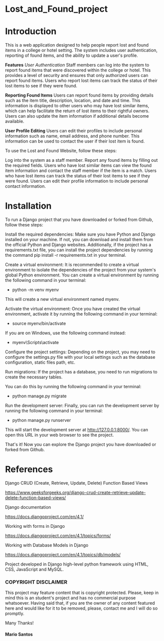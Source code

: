 # Lost_and_Found_project

<h1><b>Introduction</h1></b>
This is a web application designed to help people report lost and found items in a college or hotel setting. The system includes user authentication, reporting of found items, and the ability to update a user's profile.

<b>Features</b>
<i>User Authentication</i>
Staff members can log into the system to report found items that were discovered within the college or hotel. This provides a level of security and ensures that only authorized users can report found items. Users who report lost items can track the status of their lost items to see if they were found.

<b>Reporting Found Items</b>
Users can report found items by providing details such as the item title, description, location, and date and time. This information is displayed to other users who may have lost similar items, which can help facilitate the return of lost items to their rightful owners. Users can also update the item information if additional details become available.

<b>User Profile Editing</b>
Users can edit their profiles to include personal information such as name, email address, and phone number. This information can be used to contact the user if their lost item is found.

To use the Lost and Found Website, follow these steps:

Log into the system as a staff member.
Report any found items by filling out the required fields.
Users who have lost similar items can view the found item information and contact the staff member if the item is a match.
Users who have lost items can track the status of their lost items to see if they were found.
Users can edit their profile information to include personal contact information.

<h1><b>Installation</b></h1>

To run a Django project that you have downloaded or forked from Github, follow these steps:

Install the required dependencies: Make sure you have Python and Django installed on your machine. If not, you can download and install them from the official Python and Django websites. Additionally, if the project has a requirements.txt file, you can install the project dependencies by running the command pip install -r requirements.txt in your terminal.

Create a virtual environment: It is recommended to create a virtual environment to isolate the dependencies of the project from your system's global Python environment. You can create a virtual environment by running the following command in your terminal:


- python -m venv myenv

This will create a new virtual environment named myenv.

Activate the virtual environment: Once you have created the virtual environment, activate it by running the following command in your terminal:

- source myenv/bin/activate

If you are on Windows, use the following command instead:


- myenv\Scripts\activate

Configure the project settings: Depending on the project, you may need to configure the settings.py file with your local settings such as the database configuration, static files path, etc.

Run migrations: If the project has a database, you need to run migrations to create the necessary tables. 

You can do this by running the following command in your terminal:


- python manage.py migrate

Run the development server: Finally, you can run the development server by running the following command in your terminal:


- python manage.py runserver

This will start the development server at http://127.0.0.1:8000/. You can open this URL in your web browser to see the project.

That's it! Now you can explore the Django project you have downloaded or forked from Github.


<h1><b>References</b></h1>
Django CRUD (Create, Retrieve, Update, Delete) Function Based Views

https://www.geeksforgeeks.org/django-crud-create-retrieve-update-delete-function-based-views/

Django documentation

https://docs.djangoproject.com/en/4.1/

Working with forms in Django

https://docs.djangoproject.com/en/4.1/topics/forms/

Working with Database Models in Django

https://docs.djangoproject.com/en/4.1/topics/db/models/


Project developed in Django high-level python framework using HTML, CSS, JavaScript and MySQL.


<h3><b>COPYRIGHT DISCLAIMER</b></h3>

This project may feature content that is copyright protected. Please, keep in mind this is an student's project and has no commercial purpose whatsoever. Having said that, if you are the owner of any content featured here and would like for it to be removed, please, contact me and I will do so promptly.

Many Thanks!

<b><h4>Mario Santos</b></h4>

